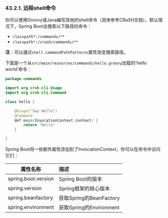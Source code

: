 ### 43.2.1. 远程shell命令

你可以使用Groovy或Java编写其他的shell命令（具体参考CRaSH文档）。默认情况下，Spring Boot会搜索以下路径的命令：
* `classpath*:/commands/**`
* `classpath*:/crash/commands/**`

**注**：可以通过`shell.commandPathPatterns`属性改变搜索路径。

下面是一个从`src/main/resources/commands/hello.groovy`加载的'hello world'命令：
```java
package commands

import org.crsh.cli.Usage
import org.crsh.cli.Command

class hello {

    @Usage("Say Hello")
    @Command
    def main(InvocationContext context) {
        return "Hello"
    }

}
```
Spring Boot将一些额外属性添加到了InvocationContext，你可以在命令中访问它们：

|属性名称|描述|
|------|:------|
|spring.boot.version|Spring Boot的版本|
|spring.version|Spring框架的核心版本|
|spring.beanfactory|获取Spring的BeanFactory|
|spring.environment|获取Spring的Environment|
